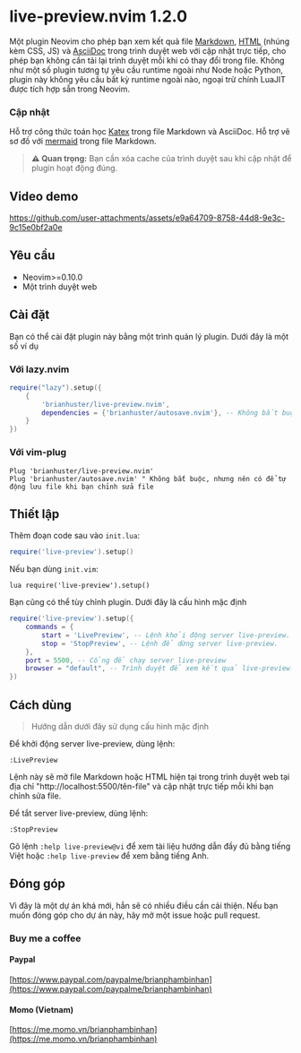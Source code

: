 # live-preview.nvim 1.2.0

Một plugin Neovim cho phép bạn xem kết quả file [Markdown](https://vi.wikipedia.org/wiki/Markdown), [HTML](https://vi.wikipedia.org/wiki/HTML) (nhúng kèm CSS, JS) và [AsciiDoc](https://asciidoc.org/) trong trình duyệt web với cập nhật trực tiếp, cho phép bạn không cần tải lại trình duyệt mỗi khi có thay đổi trong file. Không như một số plugin tương tự yêu cầu runtime ngoài như Node hoặc Python, plugin này không yêu cầu bất kỳ runtime ngoài nào, ngoại trừ chính LuaJIT được tích hợp sẵn trong Neovim.

### Cập nhật
Hỗ trợ công thức toán học [Katex](https://katex.org) trong file Markdown và AsciiDoc.
Hỗ trợ vẽ sơ đồ với [mermaid](https://mermaid.js.org/) trong file Markdown.

> **⚠️ Quan trọng:** Bạn cần xóa cache của trình duyệt sau khi cập nhật để plugin hoạt động đúng.

## Video demo

https://github.com/user-attachments/assets/e9a64709-8758-44d8-9e3c-9c15e0bf2a0e

## Yêu cầu

- Neovim>=0.10.0
- Một trình duyệt web

## Cài đặt

Bạn có thể cài đặt plugin này bằng một trình quản lý plugin. Dưới đây là một số ví dụ 

### Với lazy.nvim
```lua
require("lazy").setup({
    {
        'brianhuster/live-preview.nvim',
        dependencies = {'brianhuster/autosave.nvim'}, -- Không bắt buộc, nhưng nên có để tự động lưu file khi bạn chỉnh sửa file
    }
})
```

### Với vim-plug
```vim
Plug 'brianhuster/live-preview.nvim'
Plug 'brianhuster/autosave.nvim' " Không bắt buộc, nhưng nên có để tự động lưu file khi bạn chỉnh sửa file
```

## Thiết lập

Thêm đoạn code sau vào `init.lua`:

```lua
require('live-preview').setup()
```

Nếu bạn dùng `init.vim`:

```vim
lua require('live-preview').setup()
```

Bạn cũng có thể tùy chỉnh plugin. Dưới đây là cấu hình mặc định

```lua
require('live-preview').setup({
    commands = {
        start = 'LivePreview', -- Lệnh khởi động server live-preview.
        stop = 'StopPreview', -- Lệnh để dừng server live-preview.
    },
    port = 5500, -- Cổng để chạy server live-preview 
    browser = "default", -- Trình duyệt để xem kết quả live-preview. Mặc định "default" sẽ mở trình duyệt mặc định của hệ điều hành
})
```

## Cách dùng

> Hướng dẫn dưới đây sử dụng cấu hình mặc định

Để khởi động server live-preview, dùng lệnh:

`:LivePreview`

Lệnh này sẽ mở file Markdown hoặc HTML hiện tại trong trình duyệt web tại địa chỉ "http://localhost:5500/tên-file" và cập nhật trực tiếp mỗi khi bạn chỉnh sửa file.

Để tắt server live-preview, dùng lệnh:

`:StopPreview`

Gõ lệnh `:help live-preview@vi` để xem tài liệu hướng dẫn đầy đủ bằng tiếng Việt hoặc `:help live-preview` để xem bằng tiếng Anh.

## Đóng góp

Vì đây là một dự án khá mới, hẳn sẽ có nhiều điều cần cải thiện. Nếu bạn muốn đóng góp cho dự án này, hãy mở một issue hoặc pull request. 

### Buy me a coffee
#### Paypal
[https://www.paypal.com/paypalme/brianphambinhan](https://www.paypal.com/paypalme/brianphambinhan)

#### Momo (Vietnam)
[https://me.momo.vn/brianphambinhan](https://me.momo.vn/brianphambinhan)
